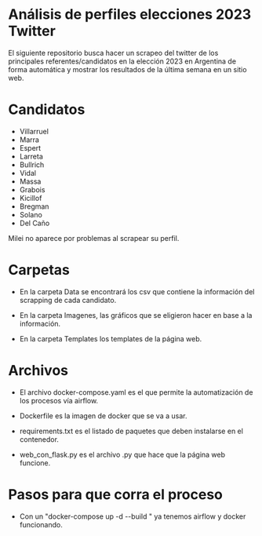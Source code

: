 # Análisis de perfiles elecciones 2023 Twitter
El siguiente repositorio busca hacer un scrapeo del twitter de los principales referentes/candidatos en la elección 2023 en Argentina de forma automática y mostrar los resultados de la última semana en un sitio web.

# Candidatos
- Villarruel
- Marra
- Espert
- Larreta
- Bullrich
- Vidal
- Massa
- Grabois
- Kicillof
- Bregman
- Solano
- Del Caño

Milei no aparece por problemas al scrapear su perfil.


# Carpetas

- En la carpeta Data se encontrará los csv que contiene la información del scrapping de cada candidato.

- En la carpeta Imagenes, las gráficos que se eligieron hacer en base a la información.

- En la carpeta Templates los templates de la página web.

# Archivos

- El archivo docker-compose.yaml es el que permite la automatización de los procesos vía airflow.

- Dockerfile es la imagen de docker que se va a usar.

- requirements.txt es el listado de paquetes que deben instalarse en el contenedor.

- web_con_flask.py es el archivo .py que hace que la página web funcione.



# Pasos para que corra el proceso

- Con un "docker-compose up -d --build " ya tenemos airflow y docker funcionando.







